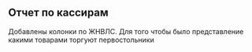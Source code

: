 ﻿## Отчет по кассирам

Добавлены колонки по ЖНВЛС. 
Для того чтобы было представление какими товарами торгуют первостольники
